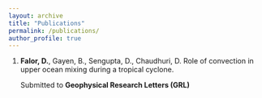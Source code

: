 ```yaml
---
layout: archive
title: "Publications"
permalink: /publications/
author_profile: true
---
```


1. **Falor, D.**, Gayen, B., Sengupta, D., Chaudhuri, D.  Role of convection in upper ocean mixing during a tropical cyclone.

     Submitted to **Geophysical Research Letters (GRL)**
